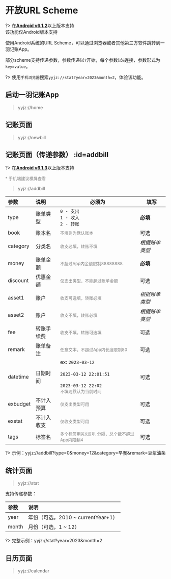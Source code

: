 # 开放URL Scheme

?> 在[**Android v6.1.2**](https://www.coolapk.com/apk/kylec.me.lightbookkeeping)以上版本支持<br>该功能仅Android版本支持

使用Android系统的URL Scheme，可以通过浏览器或者其他第三方软件跳转到一羽记账App。

部分scheme支持传递参数，参数传递以`?`开始，每个参数以`&`连接，参数形式为`key=value`。

?> 使用`手机浏览器`搜索`yyjz://stat?year=2023&month=2`，体验该功能。

## 启动一羽记账App

> yyjz://home

## 记账页面

> yyjz://newbill

## 记账页面（传递参数） :id=addbill

?> 在[**Android v6.1.3**](https://www.coolapk.com/apk/kylec.me.lightbookkeeping)以上版本支持<br>

<font color=gray size=2>* 手机端建议横屏查看</font>

> yyjz://addbill

| 参数     | 说明       | 必须为                                                       | 填写           |
| :------- | :--------- | ------------------------------------------------------------ | -------------- |
| type     | 账单类型   | `0 - 支出`<br>`1 - 收入`<br>`2 - 转账`                       | **必填**       |
| book     | 账本名     | <font color=gray size=2>不填则为默认账本</font>              | 可选           |
| category | 分类名     | <font color=gray size=2>收支必填，转账不填</font>            | *根据账单类型* |
| money    | 账单金额   | <font color=gray size=2>不超过App内金额限制88888888</font>   | **必填**       |
| discount | 优惠金额   | <font color=gray size=2>仅支出类型，不能超过账单金额</font>  | 可选           |
| asset1   | 账户       | <font color=gray size=2>收支可选填，转账必填</font>          | *根据账单类型* |
| asset2   | 账户       | <font color=gray size=2>收支不填，转账必填</font>            | *根据账单类型* |
| fee      | 转账手续费 | <font color=gray size=2>收支不填，转账可选填</font>          | 可选           |
| remark   | 账单备注   | <font color=gray size=2>任意文本，不超过App内长度限制80</font> | 可选           |
| datetime | 日期时间   | ex: `2023-03-12`<br><br> `2023-03-12 22:01:51`<br><br> `2023-03-12 22:02`<br><font color=gray size=2>不填则默认为当前时间</font> | 可选           |
| exbudget | 不计入预算 | <font color=gray size=2>仅支出类型可用</font>                | 可选           |
| exstat   | 不计入收支 | <font color=gray size=2>仅收支类型可用</font>                | 可选           |
| tags     | 标签名     | <font color=gray size=2>多个标签用`英文逗号,`分隔，总个数不超过App内限制4</font> | 可选           |

?> 示例：yyjz://addbill?type=0&money=12&category=早餐&remark=豆浆油条

## 统计页面

> yyjz://stat

支持传递参数：

| 参数  | 说明                               |
| :---- | :--------------------------------- |
| year  | 年份（可选，2010 ~ currentYear+1） |
| month | 月份（可选，1 ~ 12）               |

?> 完整示例：yyjz://stat?year=2023&month=2

## 日历页面

> yyjz://calendar